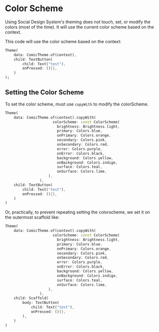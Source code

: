# Color Scheme

Using Social Design System's theming does not touch, set, or modify the colors (most of the time). It will use the current color scheme based on the context.

This code will use the color scheme based on the context:

```dart
Theme(
    data: ComicTheme.of(context),
    child: TextButton(
        child: Text("test"),
        onPressed: (){},
    )
);
```

## Setting the Color Scheme

To set the color scheme, must use `copyWith` to modify the colorScheme.

```dart
Theme(
    data: ComicTheme.of(context).copyWith(
                      colorScheme: const ColorScheme(
                        brightness: Brightness.light,
                        primary: Colors.blue,
                        onPrimary: Colors.orange,
                        secondary: Colors.pink,
                        onSecondary: Colors.red,
                        error: Colors.purple,
                        onError: Colors.black,
                        background: Colors.yellow,
                        onBackground: Colors.indigo,
                        surface: Colors.teal,
                        onSurface: Colors.lime,
                    ),
                ),
    child: TextButton(
        child: Text("test"),
        onPressed: (){},
    )
)
```

Or, practically, to prevent repeating setting the colorscheme, we set it on the outermost scaffold like:

```dart
Theme(
    data: ComicTheme.of(context).copyWith(
                      colorScheme: const ColorScheme(
                        brightness: Brightness.light,
                        primary: Colors.blue,
                        onPrimary: Colors.orange,
                        secondary: Colors.pink,
                        onSecondary: Colors.red,
                        error: Colors.purple,
                        onError: Colors.black,
                        background: Colors.yellow,
                        onBackground: Colors.indigo,
                        surface: Colors.teal,
                        onSurface: Colors.lime,
                    ),
                ),
    child: Scaffold(
        body: TextButton(
            child: Text("test"),
            onPressed: (){},
        ),
    )
)
```
